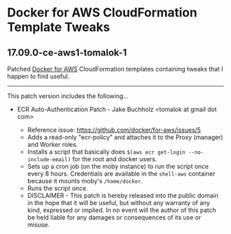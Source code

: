 # Docker for AWS CloudFormation Template Tweaks

## 17.09.0-ce-aws1-tomalok-1

Patched [Docker for AWS](https://docs.docker.com/docker-for-aws/) CloudFormation templates containing tweaks that I happen to find useful.

----

This patch version includes the following...

* ECR Auto-Authentication Patch - Jake Buchholz \<tomalok at gmail dot com\>

  * Reference issue: https://github.com/docker/for-aws/issues/5
  * Adds a read-only "ecr-policy" and attaches it to the Proxy (manager) and Worker roles.
  * Installs a script that basically does `$(aws ecr get-login --no-include-email)` for the root and docker users.
  * Sets up a cron job (on the moby instance) to run the script once every 8 hours.  Credentials are available in the `shell-aws` container because it mounts moby's `/home/docker`.
  * Runs the script once.
  * DISCLAIMER - This patch is hereby released into the public domain in the hope that it will be useful, but without any warranty of any kind, expressed or implied.  In no event will the author of this patch be held liable for any damages or consequences of its use or misuse.
